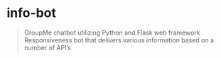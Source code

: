 # info-bot
> GroupMe chatbot utilizing Python and Flask web framework
> Responsiveness bot that delivers various information based on a number of API’s
<br />
